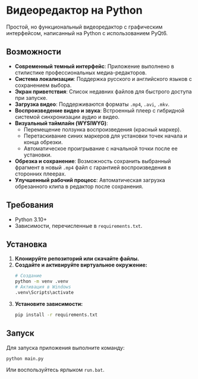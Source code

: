 # Видеоредактор на Python

Простой, но функциональный видеоредактор с графическим интерфейсом, написанный на Python с использованием PyQt6.

## Возможности

- **Современный темный интерфейс**: Приложение выполнено в стилистике профессиональных медиа-редакторов.
- **Система локализации**: Поддержка русского и английского языков с сохранением выбора.
- **Экран приветствия**: Список недавних файлов для быстрого доступа при запуске.
- **Загрузка видео**: Поддерживаются форматы `.mp4`, `.avi`, `.mkv`.
- **Воспроизведение видео и звука**: Встроенный плеер с гибридной системой синхронизации аудио и видео.
- **Визуальный таймлайн (WYSIWYG)**:
  - Перемещение ползунка воспроизведения (красный маркер).
  - Перетаскивание синих маркеров для установки точек начала и конца обрезки.
  - Автоматическое проигрывание с начальной точки после ее установки.
- **Обрезка и сохранение**: Возможность сохранить выбранный фрагмент в новый `.mp4` файл с гарантией воспроизведения в сторонних плеерах.
- **Улучшенный рабочий процесс**: Автоматическая загрузка обрезанного клипа в редактор после сохранения.

## Требования

- Python 3.10+
- Зависимости, перечисленные в `requirements.txt`.

## Установка

1.  **Клонируйте репозиторий или скачайте файлы.**
2.  **Создайте и активируйте виртуальное окружение:**
    ```bash
    # Создание
    python -m venv .venv
    # Активация в Windows
    .venv\Scripts\activate
    ```
3.  **Установите зависимости:**
    ```bash
    pip install -r requirements.txt
    ```

## Запуск

Для запуска приложения выполните команду:
```bash
python main.py
```
Или воспользуйтесь ярлыком `run.bat`.
